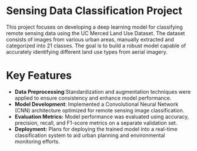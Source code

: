 # Sensing Data Classification Project
This project focuses on developing a deep learning model for classifying remote sensing data using the UC Merced Land Use Dataset. The dataset consists of images from various urban areas, manually extracted and categorized into 21 classes. The goal is to build a robust model capable of accurately identifying different land use types from aerial imagery.

# Key Features
- **Data Preprocessing**:Standardization and augmentation techniques were applied to ensure consistency and enhance model performance.
- **Model Development**: Implemented a Convolutional Neural Network (CNN) architecture optimized for remote sensing image classification.
- **Evaluation Metrics:** Model performance was evaluated using accuracy, precision, recall, and F1-score metrics on a separate validation set.
- **Deployment:** Plans for deploying the trained model into a real-time classification system to aid urban planning and environmental monitoring efforts.
